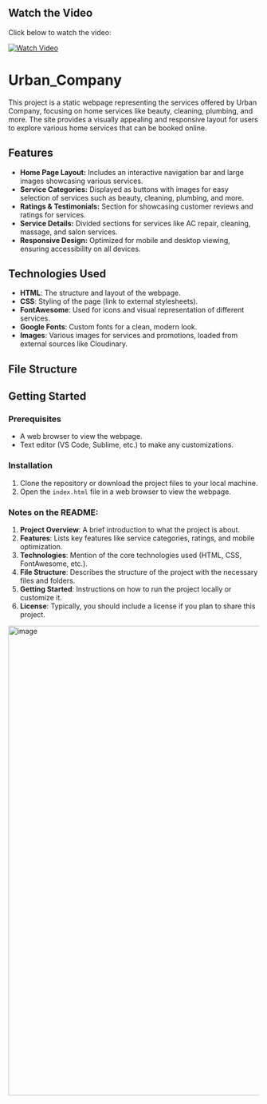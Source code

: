 ## Watch the Video

Click below to watch the video:

[![Watch Video](https://example.com/your-thumbnail-image.png)](https://github.com/Kanishka032/Urban_Company/blob/cb641fb3a445a64cb426271ca4ba653c57b95deb/Image/Document%20-%20Google%20Chrome%202024-11-26%2015-05-06%20(1)%20(1).mp4)

# Urban_Company


This project is a static webpage representing the services offered by Urban Company, focusing on home services like beauty, cleaning, plumbing, and more. The site provides a visually appealing and responsive layout for users to explore various home services that can be booked online.

## Features

- **Home Page Layout:** Includes an interactive navigation bar and large images showcasing various services.
- **Service Categories:** Displayed as buttons with images for easy selection of services such as beauty, cleaning, plumbing, and more.
- **Ratings & Testimonials:** Section for showcasing customer reviews and ratings for services.
- **Service Details:** Divided sections for services like AC repair, cleaning, massage, and salon services.
- **Responsive Design:** Optimized for mobile and desktop viewing, ensuring accessibility on all devices.

## Technologies Used

- **HTML**: The structure and layout of the webpage.
- **CSS**: Styling of the page (link to external stylesheets).
- **FontAwesome**: Used for icons and visual representation of different services.
- **Google Fonts**: Custom fonts for a clean, modern look.
- **Images**: Various images for services and promotions, loaded from external sources like Cloudinary.

## File Structure


## Getting Started

### Prerequisites

- A web browser to view the webpage.
- Text editor (VS Code, Sublime, etc.) to make any customizations.

### Installation

1. Clone the repository or download the project files to your local machine.
2. Open the `index.html` file in a web browser to view the webpage.




### Notes on the README:

1. **Project Overview**: A brief introduction to what the project is about.
2. **Features**: Lists key features like service categories, ratings, and mobile optimization.
3. **Technologies**: Mention of the core technologies used (HTML, CSS, FontAwesome, etc.).
4. **File Structure**: Describes the structure of the project with the necessary files and folders.
5. **Getting Started**: Instructions on how to run the project locally or customize it.
6. **License**: Typically, you should include a license if you plan to share this project.

<img width="940" alt="image" src="https://github.com/user-attachments/assets/fcee5313-67db-4d38-bdcd-fd1152a49bfe">


